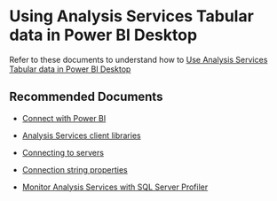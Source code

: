<properties
  pagetitle="Using Analysis Services Tabular data in Power BI Desktop&#xD;"
  service="microsoft.analysisservices"
  resource="servers"
  ms.author="pfreitas,amigan"
  selfhelptype="Generic"
  supporttopicids="32558778"
  resourcetags=""
  productpesids="16157"
  cloudenvironments="public,mooncake,fairfax,usnat,ussec"
  articleid="bdd13e33-c480-311a-2732-386781b82ba0"
  ownershipid="AzureData_AnalysisServices" />
# Using Analysis Services Tabular data in Power BI Desktop

Refer to these documents to understand how to [Use Analysis Services Tabular data in Power BI Desktop](https://docs.microsoft.com/power-bi/desktop-analysis-services-tabular-data) 

## **Recommended Documents**

* [Connect with Power BI](https://docs.microsoft.com/azure/analysis-services/analysis-services-connect-pbi)

* [Analysis Services client libraries](https://docs.microsoft.com/analysis-services/client-libraries?view=azure-analysis-services-current)

* [Connecting to servers](https://docs.microsoft.com/azure/analysis-services/analysis-services-connect)

* [Connection string properties](https://docs.microsoft.com/analysis-services/instances/connection-string-properties-analysis-services?view=azure-analysis-services-current)

* [Monitor Analysis Services with SQL Server Profiler](https://docs.microsoft.com/analysis-services/instances/use-sql-server-profiler-to-monitor-analysis-services?view=asallproducts-allversions)
